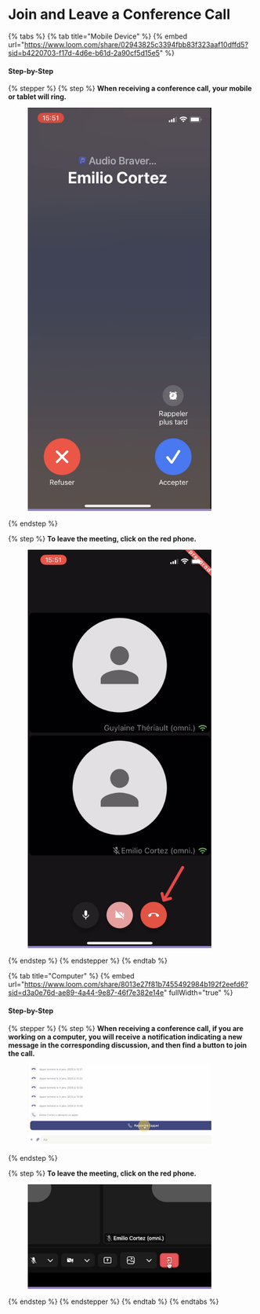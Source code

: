 # Join and Leave a Conference Call

{% tabs %}
{% tab title="Mobile Device" %}
{% embed url="https://www.loom.com/share/02943825c3394fbb83f323aaf10dffd5?sid=b4220703-f17d-4d6e-b61d-2a90cf5d15e5" %}

#### Step-by-Step

{% stepper %}
{% step %}
**When receiving a conference call, your mobile or tablet will ring.**

<div align="left"><figure><img src="../../.gitbook/assets/rejoindre-et-quitter-un appel-sur-un-appareil-mobile - Recevoir un appel.png" alt="" width="375"><figcaption></figcaption></figure></div>
{% endstep %}

{% step %}
**To leave the meeting, click on the red phone.**

<div align="left"><figure><img src="../../.gitbook/assets/rejoindre-et-quitter-un appel-sur-un-appareil-mobile - Quitter un appel.png" alt="" width="375"><figcaption></figcaption></figure></div>
{% endstep %}
{% endstepper %}
{% endtab %}

{% tab title="Computer" %}
{% embed url="https://www.loom.com/share/8013e27f81b7455492984b192f2eefd6?sid=d3a0e76d-ae89-4a44-9e87-46f7e382e14e" fullWidth="true" %}

#### Step-by-Step

{% stepper %}
{% step %}
**When receiving a conference call, if you are working on a computer, you will receive a notification indicating a new message in the corresponding discussion, and then find a button to join the call.**

<div align="left"><figure><img src="../../.gitbook/assets/rejoindre-et-quitter-un-appel-sur-lordinateur - Rejoindre lappel.png" alt="" width="375"><figcaption></figcaption></figure></div>
{% endstep %}

{% step %}
**To leave the meeting, click on the red phone.**

<div align="left"><figure><img src="../../.gitbook/assets/rejoindre-et-quitter-un-appel-sur-lordinateur - Quitter lappel.png" alt="" width="375"><figcaption></figcaption></figure></div>
{% endstep %}
{% endstepper %}
{% endtab %}
{% endtabs %}
